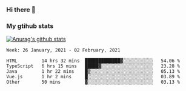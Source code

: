 ### Hi there 👋

### My gtihub stats

[![Anurag's github stats](https://github-readme-stats.vercel.app/api?username=gaozhidong)](https://github.com/gaozhidong/github-readme-stats)

<!--START_SECTION:waka-->
```text
Week: 26 January, 2021 - 02 February, 2021

HTML         14 hrs 32 mins  █████████████▓░░░░░░░░░░░   54.06 % 
TypeScript   6 hrs 15 mins   █████▓░░░░░░░░░░░░░░░░░░░   23.28 % 
Java         1 hr 22 mins    █▒░░░░░░░░░░░░░░░░░░░░░░░   05.13 % 
Vue.js       1 hr 2 mins     █░░░░░░░░░░░░░░░░░░░░░░░░   03.89 % 
Other        50 mins         ▓░░░░░░░░░░░░░░░░░░░░░░░░   03.13 % 
```
<!--END_SECTION:waka-->